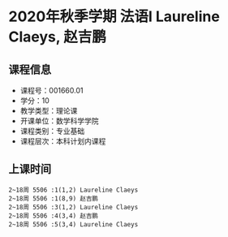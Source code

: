 # 2020年秋季学期 法语I Laureline Claeys, 赵吉鹏






## 课程信息

- 课程号：001660.01
- 学分：10
- 教学类型：理论课
- 开课单位：数学科学学院
- 课程类别：专业基础
- 课程层次：本科计划内课程

## 上课时间

```
2~18周 5506 :1(1,2) Laureline Claeys
2~18周 5506 :1(8,9) 赵吉鹏
2~18周 5506 :3(1,2) Laureline Claeys
2~18周 5506 :4(3,4) 赵吉鹏
2~18周 5506 :5(3,4) Laureline Claeys
```

